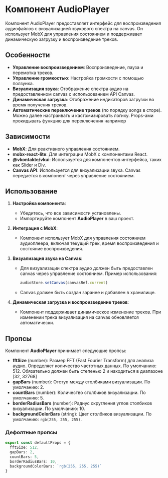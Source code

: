 # Компонент AudioPlayer

Компонент AudioPlayer предоставляет интерфейс для воспроизведения аудиофайлов с визуализацией звукового спектра на canvas. Он использует MobX для управления состоянием и поддерживает динамическую загрузку и воспроизведение треков.

## Особенности

- **Управление воспроизведением**: Воспроизведение, пауза и перемотка треков.
- **Управление громкостью**: Настройка громкости с помощью ползунка.
- **Визуализация звука**: Отображение спектра аудио на предоставленном canvas с использованием API Canvas.
- **Динамическая загрузка**: Отображение индикаторов загрузки во время получения треков.
- **Автоматические переключение треков** (по порядку songs в сторе). Можно далее настраивать и кастомизировать логику. Props-ами прокидывать функцию для переключения например

## Зависимости

- **MobX**: Для реактивного управления состоянием.
- **mobx-react-lite**: Для интеграции MobX с компонентами React.
- **@vkontakte/vkui**: Используется для компонентов интерфейса, таких как Slider и Div.
- **Canvas API**: Используется для визуализации звука. Canvas передается в компонент через управление состоянием.

## Использование

1. **Настройка компонента**:

   - Убедитесь, что все зависимости установлены.
   - Импортируйте компонент **AudioPlayer** в ваш проект.

2. **Интеграция с MobX**:

   - Компонент использует MobX для управления состоянием аудиоплеера, включая текущий трек, время воспроизведения и состояние воспроизведения.

3. **Визуализация звука на Canvas**:

   - Для визуализации спектра аудио должен быть предоставлен canvas через управление состоянием. Пример использования:
     ```jsx
     audioStore.setCanvas(canvasRef.current)
     ```
   - Canvas должен быть создан заранее и добавлен в хранилище.

4. **Динамическая загрузка и воспроизведение треков**:
   - Компонент поддерживает динамическое изменение треков. При изменении трека визуализация на canvas обновляется автоматически.

## Пропсы

Компонент **AudioPlayer** принимает следующие пропсы:

- **fftSize** (number): Размер FFT (Fast Fourier Transform) для анализа аудио. Определяет количество частотных данных. По умолчанию: 512. Обязательно должен быть степенью 2 и находиться в диапазоне [32, 32768]
- **gapBars** (number): Отступ между столбиками визуализации. По умолчанию: 2.
- **countBars** (number): Количество столбиков визуализации. По умолчанию: 5.
- **borderRadiusBars** (number): Радиус скругления углов столбиков визуализации. По умолчанию: 10.
- **backgroundColorBars** (string): Цвет столбиков визуализации. По умолчанию: `rgb(255, 255, 255)`.

### Дефолтные пропсы

```typescript
export const defaultProps = {
  fftSize: 512,
  gapBars: 2,
  countBars: 5,
  borderRadiusBars: 10,
  backgroundColorBars: `rgb(255, 255, 255)`
}
```
